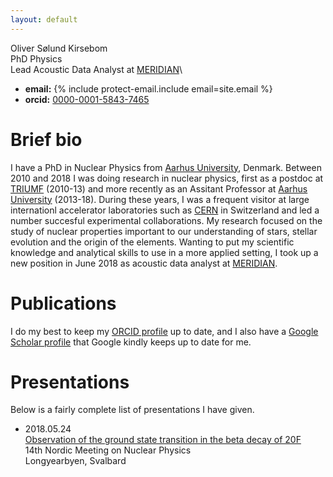 ```yaml
---
layout: default
---
```


Oliver Sølund Kirsebom\
PhD Physics\
Lead Acoustic Data Analyst at [MERIDIAN](https://meridian.cs.dal.ca/)\
* **email:** {% include protect-email.include email=site.email %}
* **orcid:** [0000-0001-5843-7465](https://orcid.org/0000-0001-5843-7465)

# [](#header-1) Brief bio

I have a PhD in Nuclear Physics from [Aarhus University](http://phys.au.dk/), Denmark. Between 2010 and 2018 I was doing research in nuclear physics, first as a postdoc at [TRIUMF](https://www.triumf.ca/) (2010-13) and more recently as an Assitant Professor at [Aarhus University](http://phys.au.dk/) (2013-18). During these years, I was a frequent visitor at large internationl accelerator laboratories such as [CERN](https://home.cern/) in Switzerland and led a number succesful experimental collaborations. My research focused on the study of nuclear properties important to our understanding of stars, 
stellar evolution and the origin of the elements. Wanting to put my scientific knowledge and analytical skills to use in a more applied setting, I took up a new position in June 2018 as acoustic data analyst at [MERIDIAN](https://meridian.cs.dal.ca/). 

# [](#header-1) Publications

I do my best to keep my [ORCID profile](https://orcid.org/0000-0001-5843-7465) up to date, and I also have a [Google Scholar profile](https://scholar.google.ca/citations?user=tIazdcoAAAAJ&hl=en) that Google kindly keeps up to date for me.


# [](#header-1) Presentations

Below is a fairly complete list of presentations I have given.
 
* 2018.05.24\
  [Observation of the ground state transition in the beta decay of 20F](https://indico.cern.ch/event/686407/contributions/3001378/attachments/1655269/2649510/okirsebom_svalbard.pdf)\
  14th Nordic Meeting on Nuclear Physics\
  Longyearbyen, Svalbard


